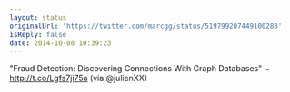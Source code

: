 ```yaml
---
layout: status
originalUrl: 'https://twitter.com/marcgg/status/519799207449100288'
isReply: false
date: 2014-10-08 10:39:23
---
```


"Fraud Detection: Discovering Connections With Graph Databases" ~ http://t.co/Lgfs7ji75a (via @julienXX)
